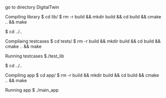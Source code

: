 go to directory DigitalTwin


Compiling library
$ cd lib/
$ rm -r build && mkdir build && cd build && cmake .. && make


$ cd ../..

Compilaing testcases
$ cd tests/
$ rm -r build && mkdir build && cd build && cmake .. && make


Running testcases
$./test_lib

$ cd ../..

Compiling app
$ cd app/
$ rm -r build && mkdir build && cd build && cmake .. && make

Running app
$ ./main_app
